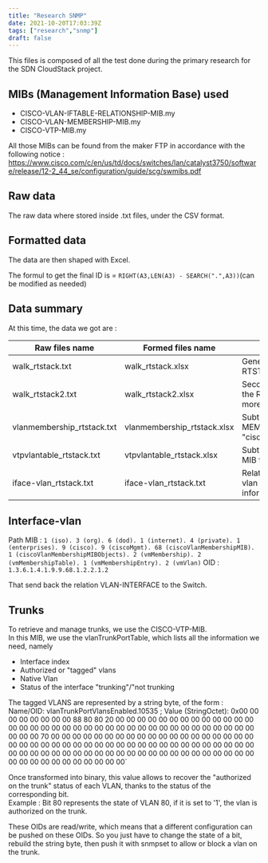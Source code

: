 ```yaml
---
title: "Research SNMP"
date: 2021-10-20T17:03:39Z
tags: ["research","snmp"]
draft: false
---
```

This files is composed of all the test done during the primary research for the SDN CloudStack project.

## MIBs (Management Information Base) used

- CISCO-VLAN-IFTABLE-RELATIONSHIP-MIB.my
- CISCO-VLAN-MEMBERSHIP-MIB.my
- CISCO-VTP-MIB.my

All those MIBs can be found from the maker FTP in accordance with the following notice : https://www.cisco.com/c/en/us/td/docs/switches/lan/catalyst3750/software/release/12-2_44_se/configuration/guide/scg/swmibs.pdf

## Raw data

The raw data where stored inside .txt files, under the CSV format.
 
## Formatted data

The data are then shaped with Excel.

The formul to get the final ID is = `RIGHT(A3,LEN(A3) - SEARCH(".",A3))`(can be modified as needed)

## Data summary 

At this time, the data we got are :

| Raw files name | Formed files name | Description |
|---------------------|-----|------|
| walk_rtstack.txt | walk_rtstack.xlsx | General Walk realised on the RTSTACK switch|
| walk_rtstack2.txt | walk_rtstack2.xlsx | Second general walk realised on the RTSTACK switch. Contains more data|
| vlanmembership_rtstack.txt | vlanmembership_rtstack.xlsx | Subtree of the MIB CISCO-VLAN-MEMBERSHIP-MIB from "ciscoVlanMembershipMIBObjects" |
| vtpvlantable_rtstack.txt | vtpvlantable_rtstack.xlsx | Subtree of the  MIB CISCO-VTP-MIB from "vlanInfo" |
| iface-vlan_rtstack.txt | iface-vlan_rtstack.txt | Relation beetween the interface-vlan and the RTSTACK, more information below... |

## Interface-vlan

Path MIB : `1 (iso). 3 (org). 6 (dod). 1 (internet). 4 (private). 1 (enterprises). 9 (cisco). 9 (ciscoMgmt). 68 (ciscoVlanMembershipMIB). 1 (ciscoVlanMembershipMIBObjects). 2 (vmMembership). 2 (vmMembershipTable). 1 (vmMembershipEntry). 2 (vmVlan)`
OID : `1.3.6.1.4.1.9.9.68.1.2.2.1.2`

That send back the relation VLAN-INTERFACE to the Switch.

## Trunks

To retrieve and manage trunks, we use the CISCO-VTP-MIB. \
In this MIB, we use the vlanTrunkPortTable, which lists all the information we need, namely
- Interface index
- Authorized or "tagged" vlans
- Native Vlan
- Status of the interface "trunking"/"not trunking

The tagged VLANS are represented by a string byte, of the form : \
Name/OID: vlanTrunkPortVlansEnabled.10535 ; Value (StringOctet): 0x00 00 00 00 00 00 00 00 88 80 80 20 00 00 00 00 00 00 00 00 00 00 00 00 00 00 00 00 00 00 00 00 00 00 00 00 00 00 00 00 00 00 00 00 00 00 00 00 00 00 00 70 00 00 00 00 00 00 00 00 00 00 00 00 00 00 00 00 00 00 00 00 00 00 00 00 00 00 00 00 00 00 00 00 00 00 00 00 00 00 00 00 00 00 00 00 00 00 00 00 00 00 00 00 00 00 00 00 00 00 00 00 00 00 00 00 00 00 00 00 00 00 00 00 00 00 00 00`

Once transformed into binary, this value allows to recover the "authorized on the trunk" status of each VLAN, thanks to the status of the corresponding bit. \
Example : Bit 80 represents the state of VLAN 80, if it is set to '1', the vlan is authorized on the trunk.

These OIDs are read/write, which means that a different configuration can be pushed on these OIDs. So you just have to change the state of a bit, rebuild the string byte, then push it with snmpset to allow or block a vlan on the trunk.
